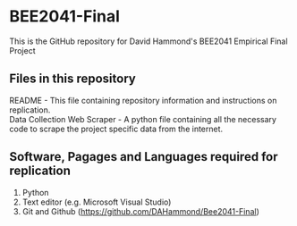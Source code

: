 # BEE2041-Final
This is the GitHub repository for David Hammond's BEE2041 Empirical Final Project

## Files in this repository 
README - This file containing repository information and instructions on replication.   
Data Collection Web Scraper - A python file containing all the necessary code to scrape the project specific data from the internet.   

## Software, Pagages and Languages required for replication
1. Python
2. Text editor (e.g. Microsoft Visual Studio)
3. Git and Github (https://github.com/DAHammond/Bee2041-Final)
